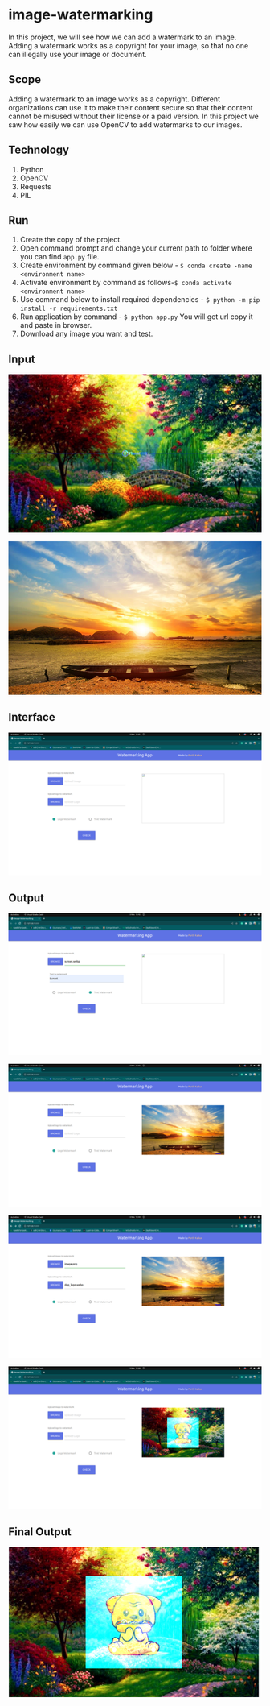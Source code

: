 # image-watermarking
In this project, we will see how we can add a watermark to an image. Adding a watermark works as a copyright for your image, so that no one can illegally use your image or document. 

## Scope
Adding a watermark to an image works as a copyright. Different organizations can use it to make their content secure so that their content cannot be misused without their license or a paid version. In this project we saw how easily we can use OpenCV to add watermarks to our images. 

## Technology
1. Python
2. OpenCV
3. Requests
4. PIL

## Run
1. Create the copy of the project.
2. Open command prompt and change your current path to folder where you can find `app.py` file.
3. Create environment by command given below - `$ conda create -name <environment name>`
4. Activate environment by command as follows-`$ conda activate <environment name>`
5. Use command below to install required dependencies - `$ python -m pip install -r requirements.txt`
6. Run application by command - `$ python app.py` You will get url copy it and paste in browser.
7. Download any image you want and test.

## Input

![input_1](images/input_1.png)

![input_2](images/sunset.png)

## Interface

![interface](images/interface.png)

## Output

![output_1](images/loading_text.png)

![output_2](images/text_watermark_output.png)

![output_3](images/loading_images.png)

![output_4](images/logo_watermark_output.png)

## Final Output

![final](images/final_output.png)

